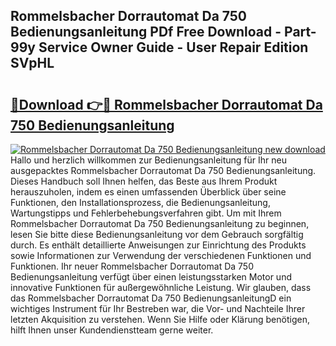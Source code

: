 ## Rommelsbacher Dorrautomat Da 750 Bedienungsanleitung PDf Free Download - Part-99y Service Owner Guide - User Repair Edition SVpHL

# <h2><a href="http://df0v1b.blite.top/?on=Rommelsbacher+Dorrautomat+Da+750+Bedienungsanleitung">🔗Download 👉🔴 Rommelsbacher Dorrautomat Da 750 Bedienungsanleitung</a></h2>

[![Rommelsbacher Dorrautomat Da 750 Bedienungsanleitung new download](https://i.imgur.com/lujVjoI.png)](http://df0v1b.blite.top/?on=Rommelsbacher+Dorrautomat+Da+750+Bedienungsanleitung)
Hallo und herzlich willkommen zur Bedienungsanleitung für Ihr neu ausgepacktes Rommelsbacher Dorrautomat Da 750 Bedienungsanleitung. Dieses Handbuch soll Ihnen helfen, das Beste aus Ihrem Produkt herauszuholen, indem es einen umfassenden Überblick über seine Funktionen, den Installationsprozess, die Bedienungsanleitung, Wartungstipps und Fehlerbehebungsverfahren gibt. Um mit Ihrem Rommelsbacher Dorrautomat Da 750 Bedienungsanleitung zu beginnen, lesen Sie bitte diese Bedienungsanleitung vor dem Gebrauch sorgfältig durch. Es enthält detaillierte Anweisungen zur Einrichtung des Produkts sowie Informationen zur Verwendung der verschiedenen Funktionen und Funktionen. Ihr neuer Rommelsbacher Dorrautomat Da 750 Bedienungsanleitung verfügt über einen leistungsstarken Motor und innovative Funktionen für außergewöhnliche Leistung. Wir glauben, dass das Rommelsbacher Dorrautomat Da 750 BedienungsanleitungD ein wichtiges Instrument für Ihr Bestreben war, die Vor- und Nachteile Ihrer letzten Akquisition zu verstehen. Wenn Sie Hilfe oder Klärung benötigen, hilft Ihnen unser Kundendienstteam gerne weiter.
